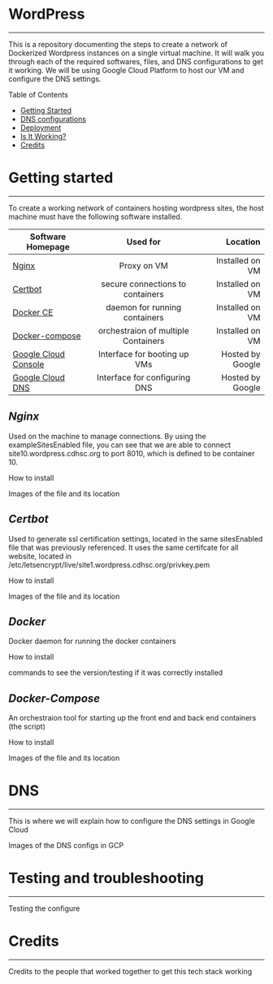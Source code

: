 # WordPress
---
This is a repository documenting the steps to create a network of Dockerized Wordpress instances on a single virtual machine.
It will walk you through each of the required softwares, files, and DNS configurations to get it working.
We will be using Google Cloud Platform to host our VM and configure the DNS settings. 

Table of Contents
* [Getting Started](#Getting-Started)
* [DNS configurations](#DNS)
* [Deployment](#Deployment)
* [Is It Working?](#Testing-and-troubleshooting)
* [Credits](#Credits)



# Getting started
---
To create a working network of containers hosting wordpress sites, the host machine must have the following software installed.

| Software Homepage                                     |                Used for             |       Location    |
| ------------------------------------------------------|:-----------------------------------:| -----------------:|
| [Nginx](https://www.nginx.com)                        | Proxy on VM                         | Installed on VM   |
| [Certbot](https://certbot.eff.org/)                   | secure connections to containers    | Installed on VM   |
| [Docker CE](https://docs.docker.com/v17.12/install/)  | daemon for running containers       | Installed on VM   |
| [Docker-compose](https://docs.docker.com/compose/)    | orchestraion of multiple Containers | Installed on VM   |
| [Google Cloud Console](https://cloud.google.com/)     | Interface for booting up VMs        | Hosted by Google  |
| [Google Cloud DNS](https://cloud.google.com/)         | Interface for configuring DNS       | Hosted by Google  |


## **_Nginx_**
Used on the machine to manage connections. By using the exampleSitesEnabled file, you can see that we are able to
connect site10.wordpress.cdhsc.org to port 8010, which is defined to be container 10.

How to install

Images of the file and its location

## **_Certbot_**
Used to generate ssl certification settings, located in the same sitesEnabled file that was previously referenced.
It uses the same certifcate for all website, located in /etc/letsencrypt/live/site1.wordpress.cdhsc.org/privkey.pem


How to install

Images of the file and its location

## **_Docker_**
Docker daemon for running the docker containers

How to install

commands to see the version/testing if it was correctly installed

## **_Docker-Compose_**
An orchestraion tool for starting up the front end and back end containers (the script)

How to install

Images of the file and its location



# DNS
---
This is where we will explain how to configure the DNS settings in Google Cloud

Images of the DNS configs in GCP



# Testing and troubleshooting
---
Testing the configure



# Credits
---
Credits to the people that worked together to get this tech stack working
